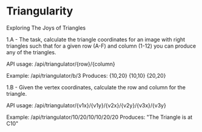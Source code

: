 # Triangularity
Exploring The Joys of Triangles


1.A - The task, calculate the triangle coordinates for an image with right triangles such that for a given row (A-F) and column (1-12) you can produce any of the triangles.

API usage: /api/triangulator/{row}/{column}

Example: /api/triangulator/b/3
Produces: {10,20} {10,10} {20,20}

1.B - Given the vertex coordinates, calculate the row and column for the triangle.

API usage: /api/triangulator/{v1x}/{v1y}/{v2x}/{v2y}/{v3x}/{v3y}

Example: /api/triangulator/10/20/10/10/20/20
Produces: "The Triangle is at C10"
